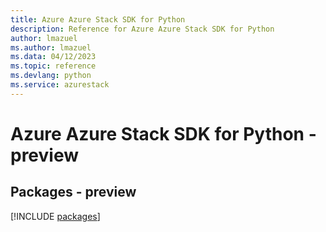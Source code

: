 ```yaml
---
title: Azure Azure Stack SDK for Python
description: Reference for Azure Azure Stack SDK for Python
author: lmazuel
ms.author: lmazuel
ms.data: 04/12/2023
ms.topic: reference
ms.devlang: python
ms.service: azurestack
---
```

# Azure Azure Stack SDK for Python - preview
## Packages - preview
[!INCLUDE [packages](azure-stack-index.md)]